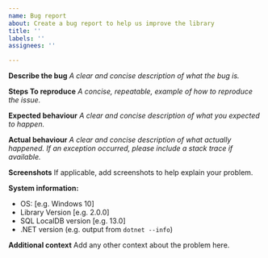 ```yaml
---
name: Bug report
about: Create a bug report to help us improve the library
title: ''
labels: ''
assignees: ''

---
```


**Describe the bug**
_A clear and concise description of what the bug is._

**Steps To reproduce**
_A concise, repeatable, example of how to reproduce the issue._

**Expected behaviour**
_A clear and concise description of what you expected to happen._

**Actual behaviour**
_A clear and concise description of what actually happened. If an exception occurred, please include a stack trace if available._

**Screenshots**
If applicable, add screenshots to help explain your problem.

**System information:**
 - OS: [e.g. Windows 10]
 - Library Version [e.g. 2.0.0]
 - SQL LocalDB version [e.g. 13.0]
 - .NET version (e.g. output from `dotnet --info`)

**Additional context**
Add any other context about the problem here.
